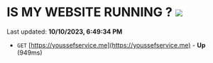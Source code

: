 # IS MY WEBSITE RUNNING ? [![](https://img.shields.io/static/v1?label=Sponsor&message=%E2%9D%A4&logo=GitHub&color=%23fe8e86)](https://github.com/sponsors/<username>)

Last updated: **10/10/2023, 6:49:34 PM**

- `GET` [https://youssefservice.me](https://youssefservice.me) - **Up** (949ms)
